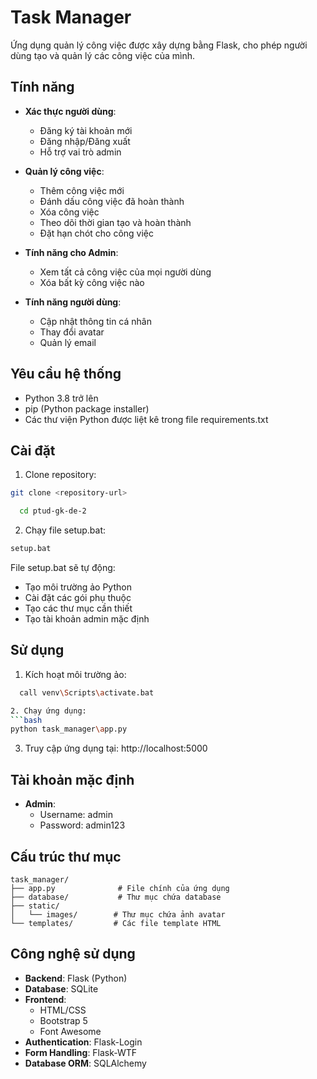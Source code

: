 # Task Manager

Ứng dụng quản lý công việc được xây dựng bằng Flask, cho phép người dùng tạo và quản lý các công việc của mình.

## Tính năng

- **Xác thực người dùng**:
  - Đăng ký tài khoản mới
  - Đăng nhập/Đăng xuất
  - Hỗ trợ vai trò admin

- **Quản lý công việc**:
  - Thêm công việc mới
  - Đánh dấu công việc đã hoàn thành
  - Xóa công việc
  - Theo dõi thời gian tạo và hoàn thành
  - Đặt hạn chót cho công việc

- **Tính năng cho Admin**:
  - Xem tất cả công việc của mọi người dùng
  - Xóa bất kỳ công việc nào

- **Tính năng người dùng**:
  - Cập nhật thông tin cá nhân
  - Thay đổi avatar
  - Quản lý email

## Yêu cầu hệ thống

- Python 3.8 trở lên
- pip (Python package installer)
- Các thư viện Python được liệt kê trong file requirements.txt

## Cài đặt

1. Clone repository:
```bash
git clone <repository-url>
```
```bash
  cd ptud-gk-de-2
```

2. Chạy file setup.bat:
```bash
setup.bat
```

File setup.bat sẽ tự động:
- Tạo môi trường ảo Python
- Cài đặt các gói phụ thuộc
- Tạo các thư mục cần thiết
- Tạo tài khoản admin mặc định

## Sử dụng

1. Kích hoạt môi trường ảo:
  
```bash
  call venv\Scripts\activate.bat
```

```bash
2. Chạy ứng dụng:
```bash
python task_manager\app.py
```

3. Truy cập ứng dụng tại: http://localhost:5000

## Tài khoản mặc định

- **Admin**:
  - Username: admin
  - Password: admin123

## Cấu trúc thư mục

```
task_manager/
├── app.py              # File chính của ứng dụng
├── database/           # Thư mục chứa database
├── static/            
│   └── images/        # Thư mục chứa ảnh avatar
└── templates/         # Các file template HTML
```

## Công nghệ sử dụng

- **Backend**: Flask (Python)
- **Database**: SQLite
- **Frontend**: 
  - HTML/CSS
  - Bootstrap 5
  - Font Awesome
- **Authentication**: Flask-Login
- **Form Handling**: Flask-WTF
- **Database ORM**: SQLAlchemy 
